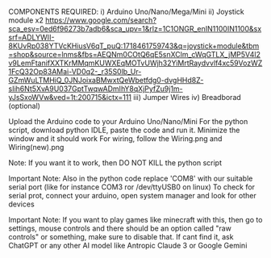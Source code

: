 
COMPONENTS REQUIRED:
  i) Arduino Uno/Nano/Mega/Mini
  ii) Joystick module x2  https://www.google.com/search?sca_esv=0ed6f96273b7adb6&sca_upv=1&rlz=1C1ONGR_enIN1100IN1100&sxsrf=ADLYWII-8KUvRp038YTVcKHiusV6qT_puQ:1718461759743&q=joystick+module&tbm=shop&source=lnms&fbs=AEQNm0COtQ6qE5snXClm_cWqGTLX_jMP5V4l2v9LemFtanifXXTKrMMqmKUWXEqMOTvUWjh32YiMrtRaydvvlf4xc59VozWZ1FcQ32Op83AMai-VD0q2-_r35S0lb_Ur-GZmWuLTMHiQ_0JNJoixaBMwxtQeWbetfdg0-dvgHHd8Z-sIih6Nt5XvA9U037GptTwqwADmIhY8qXjPyfZu9j1m-yJsSxoWVw&ved=1t:200715&ictx=111
  iii) Jumper Wires
  iv) Breadborad (optional)

Upload the Arduino code to your Arduino Uno/Nano/Mini
For the python script, download python IDLE, paste the code and run it. Minimize the window and it should work
For wiring, follow the Wiring.png and Wiring(new).png

Note: If you want it to work, then DO NOT KILL the python script

Important Note: Also in the python code replace 'COM8' with our suitable serial port (like for instance COM3 ror /dev/ttyUSB0 on linux)
To check for serial prot, connect your arduino, open system manager and look for other devices

Important Note: If you want to play games like minecraft with this, then go to settings, mouse controls and there should be an option called "raw controls" or something, make sure to disable that. If cant find it, ask ChatGPT or any other AI model like Antropic Claude 3 or Google Gemini
